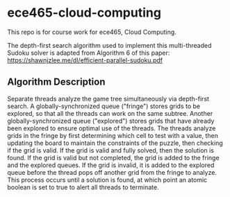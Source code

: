 # ece465-cloud-computing
This repo is for course work for ece465, Cloud Computing.

The depth-first search algorithm used to implement this multi-threaded Sudoku solver is adapted from Algorithm 6 of this paper:
https://shawnjzlee.me/dl/efficient-parallel-sudoku.pdf

## Algorithm Description

Separate threads analyze the game tree simultaneously via depth-first search. A globally-synchronized queue ("fringe") stores grids to be explored, so that all the threads can work on the same subtree. Another globally-synchronized queue ("explored") stores grids that have already been explored to ensure optimal use of the threads. The threads analyze grids in the fringe by first determining which cell to test with a value, then updating the board to maintain the constraints of the puzzle, then checking if the grid is valid. If the grid is valid and fully solved, then the solution is found. If the grid is valid but not completed, the grid is added to the fringe and the explored queues. If the grid is invalid, it is added to the explored queue before the thread pops off another grid from the fringe to analyze. This process occurs until a solution is found, at which point an atomic boolean is set to true to alert all threads to terminate.
